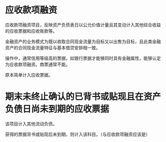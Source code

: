# 应收款项融资

应收款项融资项目，反映资产负债表日以公允价值计量且其变动计入其他综合收益的应收票据和应收账款等。

金融资产的业务模式为既以收取合同现金流量为目标又以出售为目标，且此类金融资产的合同现金流量特征与基本借贷安排相一致。

操作中，通常信用等级高的票据，如银行票据才能够同时具有金融属性，能够认定为应收款项融资。商票通常不能。

原本简单计入应收票据。

# 期末未终止确认的已背书或贴现且在资产负债日尚未到期的应收票据

该项目计入其他流动负债。

获得的票据背书或贴现后未到期，则计入该科目。（与应收款项融资应该是）
